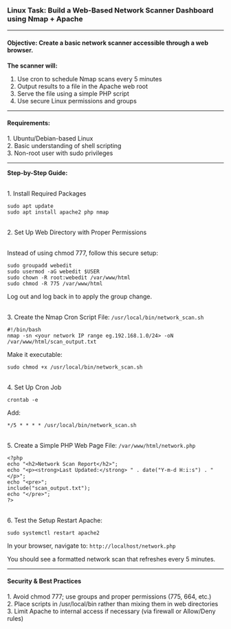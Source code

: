 <h3>Linux Task: Build a Web-Based Network Scanner Dashboard using Nmap + Apache</h3>

---
<h4>Objective: Create a basic network scanner accessible through a web browser.</h4> 

<b>The scanner will:</b>
1. Use cron to schedule Nmap scans every 5 minutes
2. Output results to a file in the Apache web root
3. Serve the file using a simple PHP script
4. Use secure Linux permissions and groups</b>
---
<h4>Requirements:</h4>
1. Ubuntu/Debian-based Linux
<br>2. Basic understanding of shell scripting
<br>3. Non-root user with sudo privileges

---
<b>Step-by-Step Guide:</b>

<br>1. Install Required Packages
```
sudo apt update
sudo apt install apache2 php nmap
```

<br>2. Set Up Web Directory with Proper Permissions

<br>Instead of using chmod 777, follow this secure setup:

```
sudo groupadd webedit
sudo usermod -aG webedit $USER
sudo chown -R root:webedit /var/www/html
sudo chmod -R 775 /var/www/html
```
Log out and log back in to apply the group change.

<br>3. Create the Nmap Cron Script
File: ```/usr/local/bin/network_scan.sh```
```
#!/bin/bash
nmap -sn <your network IP range eg.192.168.1.0/24> -oN /var/www/html/scan_output.txt
```

Make it executable:
```
sudo chmod +x /usr/local/bin/network_scan.sh
```

<br>4. Set Up Cron Job
```
crontab -e
```
Add:
```
*/5 * * * * /usr/local/bin/network_scan.sh
```

<br>5. Create a Simple PHP Web Page
File: ```/var/www/html/network.php```
```
<?php
echo "<h2>Network Scan Report</h2>";
echo "<p><strong>Last Updated:</strong> " . date("Y-m-d H:i:s") . "</p>";
echo "<pre>";
include("scan_output.txt");
echo "</pre>";
?>
```

<br>6. Test the Setup
Restart Apache:
```
sudo systemctl restart apache2
```

In your browser, navigate to:
```http://localhost/network.php```

You should see a formatted network scan that refreshes every 5 minutes.

---
<h4>Security & Best Practices</h4>
1. Avoid chmod 777; use groups and proper permissions (775, 664, etc.)
<br>2. Place scripts in /usr/local/bin rather than mixing them in web directories
<br>3. Limit Apache to internal access if necessary (via firewall or Allow/Deny rules)

